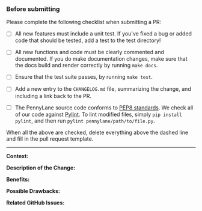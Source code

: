 ### Before submitting

Please complete the following checklist when submitting a PR:

- [ ] All new features must include a unit test.
      If you've fixed a bug or added code that should be tested, add a test to the
      test directory!

- [ ] All new functions and code must be clearly commented and documented.
      If you do make documentation changes, make sure that the docs build and
      render correctly by running `make docs`.

- [ ] Ensure that the test suite passes, by running `make test`.

- [ ] Add a new entry to the `CHANGELOG.md` file, summarizing the
      change, and including a link back to the PR.

- [ ] The PennyLane source code conforms to
      [PEP8 standards](https://www.python.org/dev/peps/pep-0008/).
      We check all of our code against [Pylint](https://www.pylint.org/).
      To lint modified files, simply `pip install pylint`, and then
      run `pylint pennylane/path/to/file.py`.

When all the above are checked, delete everything above the dashed
line and fill in the pull request template.

------------------------------------------------------------------------------------------------------------

**Context:**

**Description of the Change:**

**Benefits:**

**Possible Drawbacks:**

**Related GitHub Issues:**
